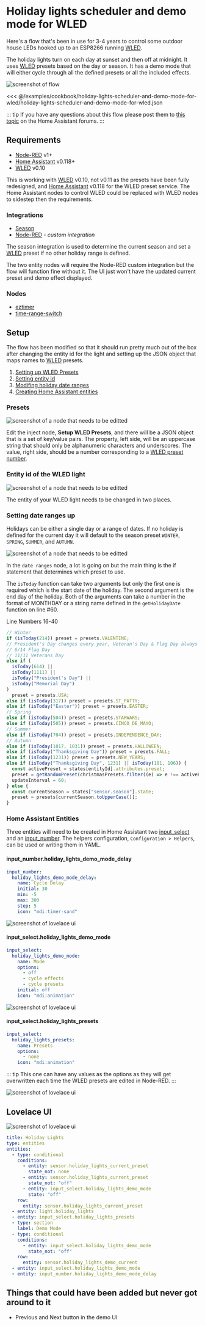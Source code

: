 # Holiday lights scheduler and demo mode for WLED

Here's a flow that's been in use for 3-4 years to control some outdoor house LEDs hooked up to an ESP8266 running [WLED](https://github.com/Aircoookie/WLED).

The holiday lights turn on each day at sunset and then off at midnight. It uses [WLED](https://github.com/Aircoookie/WLED) presets based on the day or season. It has a demo mode that will either cycle through all the defined presets or all the included effects.

![screenshot of flow](./images/holiday-lights-scheduler-and-demo-mode-for-wled_01.png)

<<< @/examples/cookbook/holiday-lights-scheduler-and-demo-mode-for-wled/holiday-lights-scheduler-and-demo-mode-for-wled.json

::: tip
If you have any questions about this flow please post them to [this topic](https://community.home-assistant.io/t/example-holiday-lights-scheduler-and-demo-mode-for-wled/252808?u=kermit) on the Home Assistant forums.
:::

## Requirements

- [Node-RED](https://nodered.org/) v1+
- [Home Assistant](https://home-assistant.io) v0.118+
- [WLED](https://github.com/Aircoookie/WLED) v0.10

This is working with [WLED](https://github.com/Aircoookie/WLED) v0.10, not v0.11 as the presets have been fully redesigned, and [Home Assistant](https://home-assistant.io) v0.118 for the WLED preset service. The Home Assistant nodes to control WLED could be replaced with WLED nodes to sidestep then the requirements.

### Integrations

- [Season](https://www.home-assistant.io/integrations/season/)
- [Node-RED](https://github.com/zachowj/hass-node-red) - _custom integration_

The season integration is used to determine the current season and set a [WLED](https://github.com/Aircoookie/WLED) preset if no other holiday range is defined.

The two entity nodes will require the Node-RED custom integration but the flow will function fine without it. The UI just won't have the updated current preset and demo effect displayed.

### Nodes

- [eztimer](https://flows.nodered.org/node/node-red-contrib-eztimer)
- [time-range-switch](https://flows.nodered.org/node/node-red-contrib-time-range-switch)

## Setup

The flow has been modified so that it should run pretty much out of the box after changing the entity id for the light and setting up the JSON object that maps names to [WLED](https://github.com/Aircoookie/WLED) presets.

1. [Setting up WLED Presets](#presets)
2. [Setting entity id](#entity-id-of-the-wled-light)
3. [Modifing holiday date ranges](#setting-date-ranges-up)
4. [Creating Home Assistant entities](#home-assistant-entities)

### Presets

![screenshot of a node that needs to be editted](./images/holiday-lights-scheduler-and-demo-mode-for-wled_03.png)

Edit the inject node, **Setup WLED Presets**, and there will be a JSON object that is a set of key/value pairs. The property, left side, will be an uppercase string that should only be alphanumeric characters and underscores. The value, right side, should be a number corresponding to a [WLED preset number](https://github.com/Aircoookie/WLED/wiki/Presets#earlier-versions-up-to-010).

### Entity id of the WLED light

![screenshot of a node that needs to be editted](./images/holiday-lights-scheduler-and-demo-mode-for-wled_04.png)

The entity of your WLED light needs to be changed in two places.

### Setting date ranges up

Holidays can be either a single day or a range of dates. If no holiday is defined for the current day it will default to the season preset `WINTER`, `SPRING`, `SUMMER`, and `AUTUMN`.

![screenshot of a node that needs to be editted](./images/holiday-lights-scheduler-and-demo-mode-for-wled_08.png)

In the `date ranges` node, a lot is going on but the main thing is the if statement that determines which preset to use.

The `isToday` function can take two arguments but only the first one is required which is the start date of the holiday. The second argument is the end day of the holiday. Both of the arguments can take a number in the format of MONTHDAY or a string name defined in the `getHolidayDate` function on line #60.

Line Numbers 16-40

```javascript
// Winter
if (isToday(214)) preset = presets.VALENTINE;
// President's Day changes every year, Veteran's Day & Flag Day always the same date
// 6/14 Flag Day
// 11/11 Veterans Day
else if (
  isToday(614) ||
  isToday(1111) ||
  isToday("President's Day") ||
  isToday("Memorial Day")
)
  preset = presets.USA;
else if (isToday(317)) preset = presets.ST_PATTY;
else if (isToday("Easter")) preset = presets.EASTER;
// Spring
else if (isToday(504)) preset = presets.STARWARS;
else if (isToday(505)) preset = presets.CINCO_DE_MAYO;
// Summer
else if (isToday(704)) preset = presets.INDEPENDENCE_DAY;
// Autumn
else if (isToday(1017, 1031)) preset = presets.HALLOWEEN;
else if (isToday("Thanksgiving Day")) preset = presets.FALL;
else if (isToday(1231)) preset = presets.NEW_YEARS;
else if (isToday("Thanksgiving Day", 1231) || isToday(101, 106)) {
  const activePreset = states[entityId].attributes.preset;
  preset = getRandomPreset(christmasPresets.filter((e) => e !== activePreset));
  updateInterval = 60;
} else {
  const currentSeason = states["sensor.season"].state;
  preset = presets[currentSeason.toUpperCase()];
}
```

### Home Assistant Entities

Three entities will need to be created in Home Assistant two [input_select](https://www.home-assistant.io/integrations/input_select/) and an [input_number](https://www.home-assistant.io/integrations/input_number/). The helpers configuration, `Configuration > Helpers`, can be used or writing them in YAML.

#### input_number.holiday_lights_demo_mode_delay

```yaml
input_number:
  holiday_lights_demo_mode_delay:
    name: Cycle Delay
    initial: 30
    min: -5
    max: 300
    step: 5
    icon: "mdi:timer-sand"
```

![screenshot of lovelace ui](./images/holiday-lights-scheduler-and-demo-mode-for-wled_05.png)

#### input_select.holiday_lights_demo_mode

```yaml
input_select:
  holiday_lights_demo_mode:
    name: Mode
    options:
      - off
      - cycle effects
      - cycle presets
    initial: off
    icon: "mdi:animation"
```

![screenshot of lovelace ui](./images/holiday-lights-scheduler-and-demo-mode-for-wled_06.png)

#### input_select.holiday_lights_presets

```yaml
input_select:
  holiday_lights_presets:
    name: Presets
    options:
      - none
    icon: "mdi:animation"
```

::: tip
This one can have any values as the options as they will get overwritten each time the WLED presets are edited in Node-RED.
:::

![screenshot of lovelace ui](./images/holiday-lights-scheduler-and-demo-mode-for-wled_07.png)

## Lovelace UI

![screenshot of lovelace ui](./images/holiday-lights-scheduler-and-demo-mode-for-wled_02.png)

```yaml
title: Holiday Lights
type: entities
entities:
  - type: conditional
    conditions:
      - entity: sensor.holiday_lights_current_preset
        state_not: none
      - entity: sensor.holiday_lights_current_preset
        state_not: "off"
      - entity: input_select.holiday_lights_demo_mode
        state: "off"
    row:
      entity: sensor.holiday_lights_current_preset
  - entity: light.holiday_lights
  - entity: input_select.holiday_lights_presets
  - type: section
    label: Demo Mode
  - type: conditional
    conditions:
      - entity: input_select.holiday_lights_demo_mode
        state_not: "off"
    row:
      entity: sensor.holiday_lights_demo_current
  - entity: input_select.holiday_lights_demo_mode
  - entity: input_number.holiday_lights_demo_mode_delay
```

## Things that could have been added but never got around to it

- Previous and Next button in the demo UI
